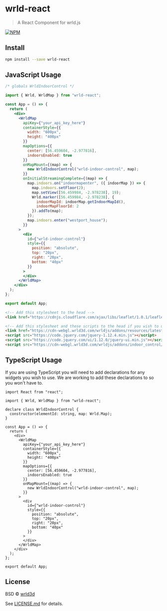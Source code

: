 # wrld-react

> A React Component for wrld.js

[![NPM](https://img.shields.io/npm/v/wrld-react.svg)](https://www.npmjs.com/package/wrld-react)

## Install

```bash
npm install --save wrld-react
```

## JavaScript Usage

```jsx
/* globals WrldIndoorControl */

import { Wrld, WrldMap } from "wrld-react";

const App = () => {
  return (
    <div>
      <WrldMap
        apiKey={"your_api_key_here"}
        containerStyle={{
          width: "600px",
          height: "400px"
        }}
        mapOptions={{
          center: [56.459604, -2.977816],
          indoorsEnabled: true
        }}
        onMapMount={(map) => {
          new WrldIndoorControl("wrld-indoor-control", map);
        }}
        onInitialStreamingComplete={(map) => {
          map.indoors.on("indoormapenter", ({ indoorMap }) => {
            map.indoors.setFloor(2);
            map.setView([56.459984, -2.978238], 19);
            Wrld.marker([56.459984, -2.978238], {
              indoorMapId: indoorMap.getIndoorMapId(),
              indoorMapFloorId: 2
            }).addTo(map);
          });
          map.indoors.enter("westport_house");
        }}
      >
        <div
          id={"wrld-indoor-control"}
          style={{
            position: "absolute",
            top: "20px",
            right: "20px",
            bottom: "40px"
          }}
        >
        </div>
      </WrldMap>
    </div>
  );
};

export default App;
```

```html
<!-- Add this stylesheet to the head -->
<link href="https://cdnjs.cloudflare.com/ajax/libs/leaflet/1.0.1/leaflet.css" rel="stylesheet"/>

<!-- Add this stylesheet and these scripts to the head if you wish to use the WrldIndoorControl widget -->
<link href="https://cdn-webgl.wrld3d.com/wrldjs/addons/resources/latest/v1/css/wrld.css" rel="stylesheet"/>
<script src="https://code.jquery.com/jquery-1.12.4.min.js"></script>
<script src="https://code.jquery.com/ui/1.12.0/jquery-ui.min.js"></script>
<script src="https://cdn-webgl.wrld3d.com/wrldjs/addons/indoor_control/latest/v1/indoor_control.js"></script>
```

## TypeScript Usage

If you are using TypeScript you will need to add declarations for any widgets you wish to use. We are working to add these declarations to so you won't have to.

```tsx
import React from "react";

import { Wrld, WrldMap } from "wrld-react";

declare class WrldIndoorControl {
  constructor(elementId: string, map: Wrld.Map);
}

const App = () => {
  return (
    <div>
      <WrldMap
        apiKey={"your_api_key_here"}
        containerStyle={{
          width: "600px",
          height: "400px"
        }}
        mapOptions={{
          center: [56.459604, -2.977816],
          indoorsEnabled: true
        }}
        onMapMount={(map) => {
          new WrldIndoorControl("wrld-indoor-control", map);
        }}
      >
        <div
          id={"wrld-indoor-control"}
          style={{
            position: "absolute",
            top: "20px",
            right: "20px",
            bottom: "40px"
          }}
        >
        </div>
      </WrldMap>
    </div>
  );
};

export default App;
```

## License

BSD © [wrld3d](https://github.com/wrld3d)

See [LICENSE.md](LICENSE.md) for details.
